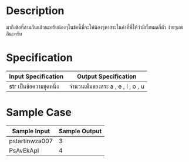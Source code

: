 # Description
มาถึงข้อที่สามกันแล้วนะครับน้องๆในข้อนี้พี่จะให้น้องๆหาสระในค่าที่พี่ให้ว่ามีทั้งหมดกี่ตัว
ง่ายๆเลยสินะครับ

# Specification
| Input Specification | Output Specification |
| - | - |
| str เป็นข้อความชุดหนึ่ง | จำนวนเต็มของสระ a , e , i , o , u |

# Sample Case
| Sample Input | Sample Output |
| - | - |
| pstartinwza007 | 3 |
| PsAvEkApI | 4 |